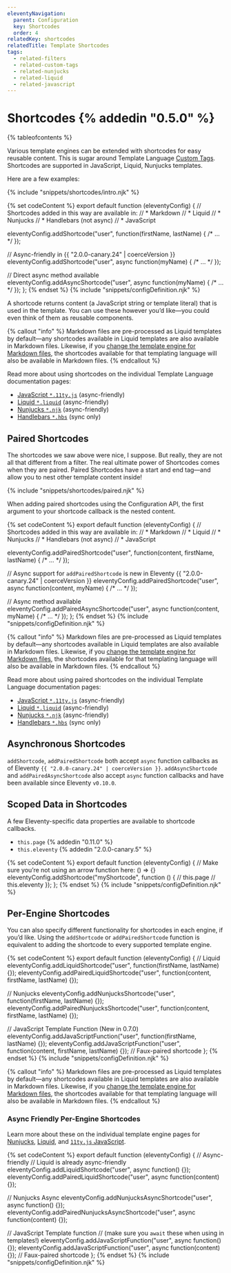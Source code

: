 ```yaml
---
eleventyNavigation:
  parent: Configuration
  key: Shortcodes
  order: 4
relatedKey: shortcodes
relatedTitle: Template Shortcodes
tags:
  - related-filters
  - related-custom-tags
  - related-nunjucks
  - related-liquid
  - related-javascript
---
```


# Shortcodes {% addedin "0.5.0" %}

{% tableofcontents %}

Various template engines can be extended with shortcodes for easy reusable content. This is sugar around Template Language [Custom Tags](/docs/custom-tags/). Shortcodes are supported in JavaScript, Liquid, Nunjucks templates.

Here are a few examples:

{% include "snippets/shortcodes/intro.njk" %}

{% set codeContent %}
export default function (eleventyConfig) {
  // Shortcodes added in this way are available in:
  // * Markdown
  // * Liquid
  // * Nunjucks
  // * Handlebars (not async)
  // * JavaScript

  eleventyConfig.addShortcode("user", function(firstName, lastName) { /* … */ });

  // Async-friendly in {{ "2.0.0-canary.24" | coerceVersion }}
  eleventyConfig.addShortcode("user", async function(myName) { /* … */ });

  // Direct async method available
  eleventyConfig.addAsyncShortcode("user", async function(myName) { /* … */ });
};
{% endset %}
{% include "snippets/configDefinition.njk" %}

A shortcode returns content (a JavaScript string or template literal) that is used in the template. You can use these however you’d like—you could even think of them as reusable components.

{% callout "info" %}
Markdown files are pre-processed as Liquid templates by default—any shortcodes available in Liquid templates are also available in Markdown files. Likewise, if you <a href="/docs/config/#default-template-engine-for-markdown-files">change the template engine for Markdown files</a>, the shortcodes available for that templating language will also be available in Markdown files.
{% endcallout %}

Read more about using shortcodes on the individual Template Language documentation pages:

- [JavaScript `*.11ty.js`](/docs/languages/javascript/#javascript-template-functions) (async-friendly)
- [Liquid `*.liquid`](/docs/languages/liquid/#shortcodes) (async-friendly)
- [Nunjucks `*.njk`](/docs/languages/nunjucks/#shortcodes) (async-friendly)
- [Handlebars `*.hbs`](/docs/languages/handlebars/#shortcodes) (sync only)

## Paired Shortcodes

The shortcodes we saw above were nice, I suppose. But really, they are not all that different from a filter. The real ultimate power of Shortcodes comes when they are paired. Paired Shortcodes have a start and end tag—and allow you to nest other template content inside!

{% include "snippets/shortcodes/paired.njk" %}

When adding paired shortcodes using the Configuration API, the first argument to your shortcode callback is the nested content.

{% set codeContent %}
export default function (eleventyConfig) {
  // Shortcodes added in this way are available in:
  // * Markdown
  // * Liquid
  // * Nunjucks
  // * Handlebars (not async)
  // * JavaScript

  eleventyConfig.addPairedShortcode("user", function(content, firstName, lastName) { /* … */ });

  // Async support for `addPairedShortcode` is new in Eleventy {{ "2.0.0-canary.24" | coerceVersion }}
  eleventyConfig.addPairedShortcode("user", async function(content, myName) { /* … */ });

  // Async method available
  eleventyConfig.addPairedAsyncShortcode("user", async function(content, myName) { /* … */ });
};
{% endset %}
{% include "snippets/configDefinition.njk" %}

{% callout "info" %}
Markdown files are pre-processed as Liquid templates by default—any shortcodes available in Liquid templates are also available in Markdown files. Likewise, if you <a href="/docs/config/#default-template-engine-for-markdown-files">change the template engine for Markdown files</a>, the shortcodes available for that templating language will also be available in Markdown files.
{% endcallout %}

Read more about using paired shortcodes on the individual Template Language documentation pages:

- [JavaScript `*.11ty.js`](/docs/languages/javascript/#javascript-template-functions) (async-friendly)
- [Liquid `*.liquid`](/docs/languages/liquid/#shortcodes) (async-friendly)
- [Nunjucks `*.njk`](/docs/languages/nunjucks/#shortcodes) (async-friendly)
- [Handlebars `*.hbs`](/docs/languages/handlebars/#shortcodes) (sync only)

## Asynchronous Shortcodes

`addShortcode`, `addPairedShortcode` both accept `async` function callbacks as of Eleventy `{{ "2.0.0-canary.24" | coerceVersion }}`. `addAsyncShortcode` and `addPairedAsyncShortcode` also accept `async` function callbacks and have been available since Eleventy `v0.10.0`.

## Scoped Data in Shortcodes

A few Eleventy-specific data properties are available to shortcode callbacks.

- `this.page` {% addedin "0.11.0" %}
- `this.eleventy` {% addedin "2.0.0-canary.5" %}

{% set codeContent %}
export default function (eleventyConfig) {
  // Make sure you’re not using an arrow function here: () => {}
  eleventyConfig.addShortcode("myShortcode", function () {
    // this.page
    // this.eleventy
  });
};
{% endset %}
{% include "snippets/configDefinition.njk" %}

## Per-Engine Shortcodes

You can also specify different functionality for shortcodes in each engine, if you’d like. Using the `addShortcode` or `addPairedShortcode` function is equivalent to adding the shortcode to every supported template engine.

{% set codeContent %}
export default function (eleventyConfig) {
  // Liquid
  eleventyConfig.addLiquidShortcode("user", function(firstName, lastName) {});
  eleventyConfig.addPairedLiquidShortcode("user", function(content, firstName, lastName) {});

  // Nunjucks
  eleventyConfig.addNunjucksShortcode("user", function(firstName, lastName) {});
  eleventyConfig.addPairedNunjucksShortcode("user", function(content, firstName, lastName) {});

  // JavaScript Template Function (New in 0.7.0)
  eleventyConfig.addJavaScriptFunction("user", function(firstName, lastName) {});
  eleventyConfig.addJavaScriptFunction("user", function(content, firstName, lastName) {}); // Faux-paired shortcode
};
{% endset %}
{% include "snippets/configDefinition.njk" %}

{% callout "info" %}
Markdown files are pre-processed as Liquid templates by default—any shortcodes available in Liquid templates are also available in Markdown files. Likewise, if you <a href="/docs/config/#default-template-engine-for-markdown-files">change the template engine for Markdown files</a>, the shortcodes available for that templating language will also be available in Markdown files.
{% endcallout %}

### Async Friendly Per-Engine Shortcodes

Learn more about these on the individual template engine pages for [Nunjucks](/docs/languages/nunjucks/#asynchronous-shortcodes), [Liquid](/docs/languages/liquid/#asynchronous-shortcodes), and [`11ty.js` JavaScript](/docs/languages/javascript/#asynchronous-javascript-template-functions).

{% set codeContent %}
export default function (eleventyConfig) {
  // Async-friendly
  // Liquid is already async-friendly
  eleventyConfig.addLiquidShortcode("user", async function() {});
  eleventyConfig.addPairedLiquidShortcode("user", async function(content) {});

  // Nunjucks Async
  eleventyConfig.addNunjucksAsyncShortcode("user", async function() {});
  eleventyConfig.addPairedNunjucksAsyncShortcode("user", async function(content) {});

  // JavaScript Template function
  // (make sure you `await` these when using in templates!)
  eleventyConfig.addJavaScriptFunction("user", async function() {});
  eleventyConfig.addJavaScriptFunction("user", async function(content) {}); // Faux-paired shortcode
};
{% endset %}
{% include "snippets/configDefinition.njk" %}